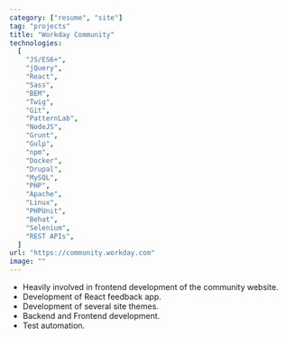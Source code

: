 ```yaml
---
category: ["resume", "site"]
tag: "projects"
title: "Workday Community"
technologies:
  [
    "JS/ES6+",
    "jQuery",
    "React",
    "Sass",
    "BEM",
    "Twig",
    "Git",
    "PatternLab",
    "NodeJS",
    "Grunt",
    "Gulp",
    "npm",
    "Docker",
    "Drupal",
    "MySQL",
    "PHP",
    "Apache",
    "Linux",
    "PHPUnit",
    "Behat",
    "Selenium",
    "REST APIs",
  ]
url: "https://community.workday.com"
image: ""
---
```


- Heavily involved in frontend development of the community website.
- Development of React feedback app.
- Development of several site themes.
- Backend and Frontend development.
- Test automation.
